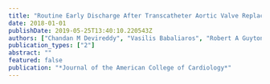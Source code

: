 ```yaml
---
title: "Routine Early Discharge After Transcatheter Aortic Valve Replacement: A Propensity Score Analysis From The PARTNER 2 Sapien 3 Study"
date: 2018-01-01
publishDate: 2019-05-25T13:40:10.220543Z
authors: ["Chandan M Devireddy", "Vasilis Babaliaros", "Robert A Guyton", "James Stewart", "Yangbo Liu", "Raj Makkar", "Michael J Mack", "Brian Whisenant", "Stephen Ramee", "Paul Teirstein", " others"]
publication_types: ["2"]
abstract: ""
featured: false
publication: "*Journal of the American College of Cardiology*"
---
```


